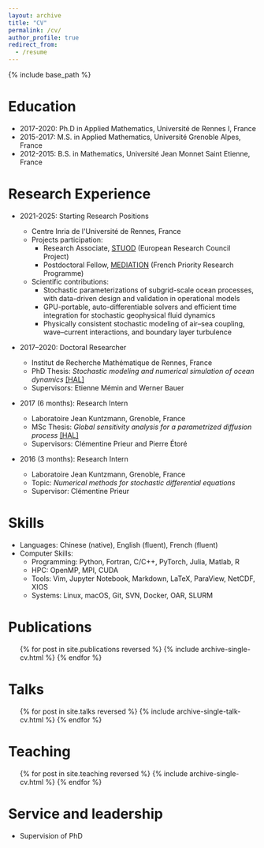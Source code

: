 ```yaml
---
layout: archive
title: "CV"
permalink: /cv/
author_profile: true
redirect_from:
  - /resume
---
```


{% include base_path %}

Education
======
* 2017-2020: Ph.D in Applied Mathematics, Université de Rennes I, France
* 2015-2017: M.S. in Applied Mathematics, Université Grenoble Alpes, France 
* 2012-2015: B.S. in Mathematics, Université Jean Monnet Saint Etienne, France

Research Experience
======
* 2021-2025: <a href="https://www.inria.fr/en/starting-research-positions" style="text-decoration: none;">Starting Research Positions</a>
  * Centre Inria de l'Université de Rennes, France
  * Projects participation: 
    * Research Associate, [STUOD](https://www.imperial.ac.uk/ocean-dynamics-synergy/) <a href="https://doi.org/10.3030/856408" style="text-decoration: none;">(European Research Council Project)</a>
    * Postdoctoral Fellow, [MEDIATION](https://mediation-ocean.org/about/) <a href="https://www.ocean-climat.fr/Les-actions-et-projets/Les-projets-de-recherche/MEDIATION" style="text-decoration: none;">(French Priority Research Programme)</a>
  * Scientific contributions: 
    * Stochastic parameterizations of subgrid-scale ocean processes, with data-driven design and validation in operational models
    * GPU-portable, auto-differentiable solvers and efficient time integration for stochastic geophysical fluid dynamics
    * Physically consistent stochastic modeling of air–sea coupling, wave–current interactions, and boundary layer turbulence


* 2017–2020: Doctoral Researcher 
  * Institut de Recherche Mathématique de Rennes, France
  * <a href="https://theses.fr/2021REN1S141" style="text-decoration: none;">PhD Thesis</a>: *Stochastic modeling and numerical simulation of ocean dynamics* [[HAL]](https://inria.hal.science/tel-03207741)
  * Supervisors: <a href="https://www.irisa.fr/prive/memin" style="text-decoration: none;">Etienne Mémin</a> and <a href="https://www.surrey.ac.uk/people/werner-bauer" style="text-decoration: none;">Werner Bauer</a>

* 2017 (6 months): Research Intern
  * Laboratoire Jean Kuntzmann, Grenoble, France
  * MSc Thesis: *Global sensitivity analysis for a parametrized diffusion process* [[HAL]](https://hal.science/view/index/docid/5146894)
  * Supervisors: <a href="http://ljk.imag.fr/membres/Clementine.Prieur" style="text-decoration: none;">Clémentine Prieur</a> and <a href="https://membres-ljk.imag.fr/Pierre.Etore" style="text-decoration: none;">Pierre Étoré</a>
  
* 2016 (3 months): Research Intern
  * Laboratoire Jean Kuntzmann, Grenoble, France
  * Topic: *Numerical methods for stochastic differential equations*
  * Supervisor: Clémentine Prieur    

Skills
======
* Languages: Chinese (native), English (fluent), French (fluent)
* Computer Skills:
  * Programming: Python, Fortran, C/C++, PyTorch, Julia, Matlab, R
  * HPC: OpenMP, MPI, CUDA
  * Tools: Vim, Jupyter Notebook, Markdown, LaTeX, ParaView, NetCDF, XIOS
  * Systems: Linux, macOS, Git, SVN, Docker, OAR, SLURM

Publications
======
  <ul>{% for post in site.publications reversed %}
    {% include archive-single-cv.html %}
  {% endfor %}</ul>
  
Talks
======
  <ul>{% for post in site.talks reversed %}
    {% include archive-single-talk-cv.html  %}
  {% endfor %}</ul>
  
Teaching
======
  <ul>{% for post in site.teaching reversed %}
    {% include archive-single-cv.html %}
  {% endfor %}</ul>
  
Service and leadership
======
* Supervision of PhD
